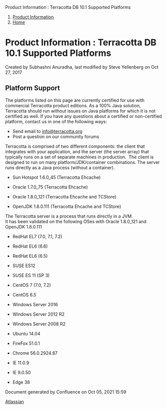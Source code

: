 Product Information : Terracotta DB 10.1 Supported Platforms  

1.  [Product Information](index.html)
2.  [Home](Home.html)

Product Information : Terracotta DB 10.1 Supported Platforms
============================================================

Created by Subhashni Anuradha, last modified by Steve Yellenberg on Oct 27, 2017

Platform Support
----------------

The platforms listed on this page are currently certified for use with commercial Terracotta product editions. As a 100% Java solution, Terracotta should run without issues on Java platforms for which it is not certified as well. If you have any questions about a certified or non-certified platform, contact us in one of the following ways:  
  

*   Send email to [info@terracotta.org](mailto:info@terracotta.org)
*   Post a question on our community forums

Terracotta is comprised of two different components: the client that integrates with your application, and the server (the server array) that typically runs on a set of separate machines in production.  The client is designed to run on many platform/JDK/container combinations. The server runs directly as a Java process (without a container).

*   Sun Hotspot 1.6.0\_45 (Terracotta Ehcache)
*   Oracle 1.7.0\_75 (Terracotta Ehcache)
*   Oracle 1.8.0\_121 (Terracotta Ehcache and TCStore)  
    
*   OpenJDK 1.8.0.111 (Terracotta Ehcache and TCStore)  
    

The Terracotta server is a process that runs directly in a JVM.  
It has been validated on the following OSes with Oracle 1.8.0\_121 and OpenJDK 1.8.0.111

*   RedHat EL7 (7.0, 7.1, 7.2)
*   RedHat EL6 (6.6)
*   RedHat EL6 (6.5)
*   SUSE ES12
*   SUSE ES 11 (SP 3)
*   CentOS 7 (7.0, 7.2)
*   CentOS 6.5
*   Windows Server 2016
*   Windows Server 2012 R2  
    
*   Windows Server 2008 R2
*   Ubuntu 14.04  
    

*   FireFox 51.0.1
*   Chrome 56.0.2924.87
*   IE 11.0.9
*   IE 9.0.50
*   Edge 38

Document generated by Confluence on Oct 05, 2021 15:59

[Atlassian](http://www.atlassian.com/)